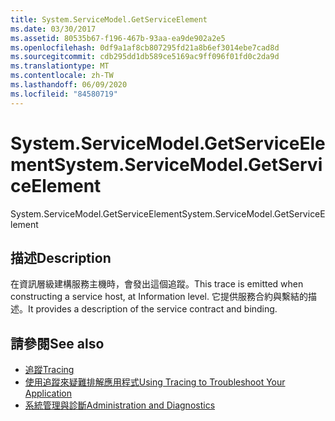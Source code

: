 ```yaml
---
title: System.ServiceModel.GetServiceElement
ms.date: 03/30/2017
ms.assetid: 80535b67-f196-467b-93aa-ea9de902a2e5
ms.openlocfilehash: 0df9a1af8cb807295fd21a8b6ef3014ebe7cad8d
ms.sourcegitcommit: cdb295dd1db589ce5169ac9ff096f01fd0c2da9d
ms.translationtype: MT
ms.contentlocale: zh-TW
ms.lasthandoff: 06/09/2020
ms.locfileid: "84580719"
---
```

# <a name="systemservicemodelgetserviceelement"></a><span data-ttu-id="0c14b-102">System.ServiceModel.GetServiceElement</span><span class="sxs-lookup"><span data-stu-id="0c14b-102">System.ServiceModel.GetServiceElement</span></span>
<span data-ttu-id="0c14b-103">System.ServiceModel.GetServiceElement</span><span class="sxs-lookup"><span data-stu-id="0c14b-103">System.ServiceModel.GetServiceElement</span></span>  
  
## <a name="description"></a><span data-ttu-id="0c14b-104">描述</span><span class="sxs-lookup"><span data-stu-id="0c14b-104">Description</span></span>  
 <span data-ttu-id="0c14b-105">在資訊層級建構服務主機時，會發出這個追蹤。</span><span class="sxs-lookup"><span data-stu-id="0c14b-105">This trace is emitted when constructing a service host, at Information level.</span></span> <span data-ttu-id="0c14b-106">它提供服務合約與繫結的描述。</span><span class="sxs-lookup"><span data-stu-id="0c14b-106">It provides a description of the service contract and binding.</span></span>  
  
## <a name="see-also"></a><span data-ttu-id="0c14b-107">請參閱</span><span class="sxs-lookup"><span data-stu-id="0c14b-107">See also</span></span>

- [<span data-ttu-id="0c14b-108">追蹤</span><span class="sxs-lookup"><span data-stu-id="0c14b-108">Tracing</span></span>](index.md)
- [<span data-ttu-id="0c14b-109">使用追蹤來疑難排解應用程式</span><span class="sxs-lookup"><span data-stu-id="0c14b-109">Using Tracing to Troubleshoot Your Application</span></span>](using-tracing-to-troubleshoot-your-application.md)
- [<span data-ttu-id="0c14b-110">系統管理與診斷</span><span class="sxs-lookup"><span data-stu-id="0c14b-110">Administration and Diagnostics</span></span>](../index.md)
